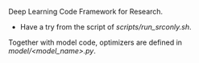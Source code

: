 Deep Learning Code Framework for Research.

- Have a try from the script of *scripts/run_srconly.sh*.

Together with model code, optimizers are defined in *model/<model_name>.py*.
